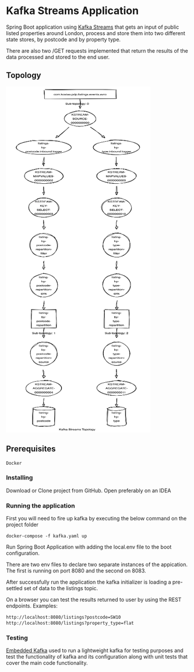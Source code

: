 # Kafka Streams Application

Spring Boot application using [Kafka Streams](https://kafka.apache.org/documentation/streams/) that gets an input of public listed properties around London, process and store them into two different state stores, by postcode and by property type.

There are also two /GET requests implemented that return the results of the data processed and stored to the end user.

## Topology

![Screenshot](pics/topology.png)

## Prerequisites

```
Docker
```

### Installing

Download or Clone project from GitHub. Open preferably on an IDEA

### Running the application

First you will need to fire up kafka by executing the below command on the project folder

```
docker-compose -f kafka.yaml up 
```
Run Spring Boot Application with adding the local.env file to the boot configuration.

There are two env files to declare two separate instances of the appication. The first is running on port 8080 and the second on 8083.

After successfully run the application the kafka initializer is loading a pre-settled set of data to the listings topic.

On a browser you can test the results returned to user by using the REST endpoints. Examples:

```
http://localhost:8080/listings?postcode=SW10
http://localhost:8080/listings?property_type=flat
```


### Testing

[Embedded Kafka](https://docs.spring.io/spring-kafka/api/org/springframework/kafka/test/context/EmbeddedKafka.html) used to run a lightweight kafka for testing purposes and test the functionality of kafka and its configuration along with unit tests that cover the main code functionality.

